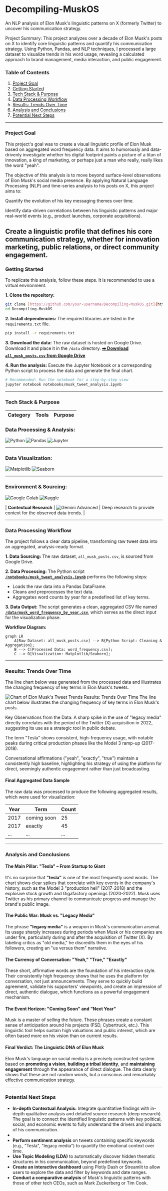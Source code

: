 # Decompiling-MuskOS
An NLP analysis of Elon Musk's linguistic patterns on X (formerly Twitter) to uncover his communication strategy.

Project Summary: This project analyzes over a decade of Elon Musk's posts on X to identify core linguistic patterns and quantify his communication strategy. Using Python, Pandas, and NLP techniques, I processed a large dataset to visualize trends in his word usage, revealing a calculated approach to brand management, media interaction, and public engagement.

### Table of Contents
1. [Project Goal](#project-goal)
2. [Getting Started](#getting-started)
3. [Tech Stack & Purpose](#tech-stack--purpose)
4. [Data Processing Workflow](#data-processing-workflow)
5. [Results: Trends Over Time](#results-trends-over-time)
6. [Analysis and Conclusions](#analysis-and-conclusions)
7. [Potential Next Steps](#potential-next-steps)

---

### Project Goal
This project's goal was to create a visual linguistic profile of Elon Musk based on aggregated word frequency data. It aims to humorously and data-drivenly investigate whether his digital footprint paints a picture of a titan of innovation, a king of marketing, or perhaps just a man who really, really likes the word "yeah".

The objective of this analysis is to move beyond surface-level observations of Elon Musk's social media presence. By applying Natural Language Processing (NLP) and time-series analysis to his posts on X, this project aims to:

Quantify the evolution of his key messaging themes over time.

Identify data-driven correlations between his linguistic patterns and major real-world events (e.g., product launches, corporate acquisitions).

Create a linguistic profile that defines his core communication strategy, whether for innovation marketing, public relations, or direct community engagement.
---

### Getting Started
To replicate this analysis, follow these steps. It is recommended to use a virtual environment.

**1. Clone the repository:**
```bash
git clone [https://github.com/your-username/Decompiling-MuskOS.git](https://github.com/your-username/Decompiling-MuskOS.git)
cd Decompiling-MuskOS
```

**2. Install dependencies:**
The required libraries are listed in the `requirements.txt` file.
```bash
pip install -r requirements.txt
```

**3. Download the data:**
The raw dataset is hosted on Google Drive. Download it and place it in the `/data` directory.
**[➡️ Download `all_musk_posts.csv` from Google Drive](https://drive.google.com/file/d/1QsCQF8Zgnrpl_aBAOsHe4YR5LbDs_JAP/view?usp=drive_link)**

**4. Run the analysis:**
Execute the Jupyter Notebook or a corresponding Python script to process the data and generate the final chart.
```bash
# Recommended: Run the notebook for a step-by-step view
jupyter notebook notebooks/musk_tweet_analysis.ipynb
```

---

### Tech Stack & Purpose
| Category | Tools | Purpose |
|---|---|---|
### Data Processing & Analysis:
<p>
    <img src="https://img.shields.io/badge/Python-3776AB?style=for-the-badge&logo=python&logoColor=white" alt="Python"/>
    <img src="https://img.shields.io/badge/Pandas-150458?style=for-the-badge&logo=pandas&logoColor=white" alt="Pandas"/>
    <img src="https://img.shields.io/badge/Jupyter-F37626?style=for-the-badge&logo=Jupyter&logoColor=white" alt="Jupyter"/>
</p>

---

### Data Visualization:
<p>
    <img src="https://img.shields.io/badge/Matplotlib-E37400?style=for-the-badge&logo=matplotlib&logoColor=white" alt="Matplotlib"/>
    <img src="https://img.shields.io/badge/Seaborn-025E8C?style=for-the-badge&logo=seaborn&logoColor=white" alt="Seaborn"/>
</p>

---

### Environment & Sourcing:
<p>
    <img src="https://img.shields.io/badge/Google%20Colab-F9AB00?style=for-the-badge&logo=googlecolab&logoColor=black" alt="Google Colab"/>
    <img src="https://img.shields.io/badge/Kaggle-20BEFF?style=for-the-badge&logo=kaggle&logoColor=white" alt="Kaggle"/>
</p>

| **Contextual Research** | <img src="https://img.shields.io/badge/Gemini%20Advanced-8E77F0?style=for-the-badge&logo=google-gemini&logoColor=white" alt="Gemini Advanced"/> | Deep research to provide context for the observed data trends. |

---

### Data Processing Workflow
The project follows a clear data pipeline, transforming raw tweet data into an aggregated, analysis-ready format.

**1. Data Sourcing:**
The raw dataset, `all_musk_posts.csv`, is sourced from Google Drive.

**2. Data Processing:**
The Python script **[`/notebooks/musk_tweet_analysis.ipynb`](/notebooks/musk_tweet_analysis.ipynb)** performs the following steps:
* Loads the raw data into a Pandas DataFrame.
* Cleans and preprocesses the text data.
* Aggregates word counts by year for a predefined list of key terms.

**3. Data Output:**
The script generates a clean, aggregated CSV file named **[`/data/musk_word_frequency_by_year.csv`](/data/musk_word_frequency_by_year.csv)**, which serves as the direct input for the visualization phase.

**Workflow Diagram:**
```mermaid
graph LR
    A[Raw Dataset: all_musk_posts.csv] --> B{Python Script: Cleaning & Aggregation};
    B --> C[Processed Data: word_frequency.csv];
    C --> D[Visualization: Matplotlib/Seaborn];
```

---

### Results: Trends Over Time
The line chart below was generated from the processed data and illustrates the changing frequency of key terms in Elon Musk's tweets.

![Chart of Elon Musk's Tweet Trends](images/Elon.png)
Results: Trends Over Time
The line chart below illustrates the changing frequency of key terms in Elon Musk's posts.

Key Observations from the Data:
A sharp spike in the use of "legacy media" directly correlates with the period of the Twitter (X) acquisition in 2022, suggesting its use as a strategic tool in public debate.

The term "Tesla" shows consistent, high-frequency usage, with notable peaks during critical production phases like the Model 3 ramp-up (2017-2018).

Conversational affirmations ("yeah", "exactly", "true") maintain a consistently high baseline, highlighting his strategy of using the platform for direct, seemingly authentic engagement rather than just broadcasting.

#### **Final Aggregated Data Sample**
The raw data was processed to produce the following aggregated results, which were used for visualization:

| Year | Term         | Count |
|------|--------------|-------|
| 2017 | coming soon  | 25    |
| 2017 | exactly      | 45    |
| ...  | ...          | ...   |

---

### Analysis and Conclusions

#### **The Main Pillar: "Tesla" – From Startup to Giant**
It's no surprise that **"tesla"** is one of the most frequently used words. The chart shows clear spikes that correlate with key events in the company's history, such as the Model 3 "production hell" (2017-2018) and the explosive stock growth and Gigafactory openings (2020-2022). Musk uses Twitter as his primary channel to communicate progress and manage the brand's public image.

#### **The Public War: Musk vs. "Legacy Media"**
The phrase **"legacy media"** is a weapon in Musk's communication arsenal. Its usage sharply increases during periods when Musk or his companies are under fire, particularly during and after the acquisition of Twitter (X). By labeling critics as "old media," he discredits them in the eyes of his followers, creating an "us versus them" narrative.

#### **The Currency of Conversation: "Yeah," "True," "Exactly"**
These short, affirmative words are the foundation of his interaction style. Their consistently high frequency shows that he uses the platform for conversation, not just announcements. They serve to quickly build agreement, validate his supporters' viewpoints, and create an impression of direct, authentic dialogue, which functions as a powerful engagement mechanism.

#### **The Event Horizon: "Coming Soon" and "Next Year"**
Musk is a master of selling the future. These phrases create a constant sense of anticipation around his projects (FSD, Cybertruck, etc.). This linguistic tool helps sustain high valuations and public interest, which are often based more on his vision than on current results.

#### **Final Verdict: The Linguistic DNA of Elon Musk**
Elon Musk's language on social media is a precisely constructed system based on **promoting a vision**, **building a tribal identity**, and **maintaining engagement** through the appearance of direct dialogue. The data clearly shows that these are not random words, but a conscious and remarkably effective communication strategy.

---

### Potential Next Steps
* **In-depth Contextual Analysis:** Integrate quantitative findings with in-depth qualitative analysis and detailed source research (deep research). The goal is to connect the identified linguistic patterns with key political, social, and economic events to fully understand the drivers and impacts of his communication.
* 
* **Perform sentiment analysis** on tweets containing specific keywords (e.g., "Tesla", "legacy media") to quantify the emotional context over time.
* **Use Topic Modeling (LDA)** to automatically discover hidden thematic structures in his communication, beyond predefined keywords.
* **Create an interactive dashboard** using Plotly Dash or Streamlit to allow users to explore the data and filter by keywords and date ranges.
* **Conduct a comparative analysis** of Musk's linguistic patterns with those of other tech CEOs, such as Mark Zuckerberg or Tim Cook.
